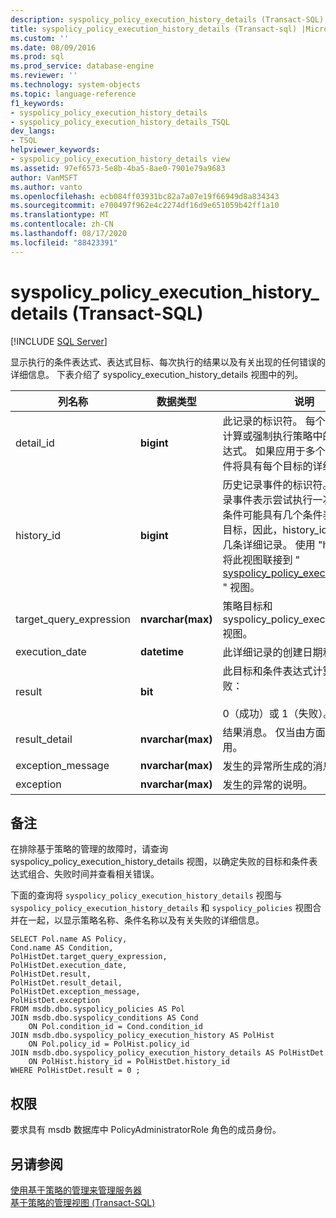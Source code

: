 ```yaml
---
description: syspolicy_policy_execution_history_details (Transact-SQL)
title: syspolicy_policy_execution_history_details (Transact-sql) |Microsoft Docs
ms.custom: ''
ms.date: 08/09/2016
ms.prod: sql
ms.prod_service: database-engine
ms.reviewer: ''
ms.technology: system-objects
ms.topic: language-reference
f1_keywords:
- syspolicy_policy_execution_history_details
- syspolicy_policy_execution_history_details_TSQL
dev_langs:
- TSQL
helpviewer_keywords:
- syspolicy_policy_execution_history_details view
ms.assetid: 97ef6573-5e8b-4ba5-8ae0-7901e79a9683
author: VanMSFT
ms.author: vanto
ms.openlocfilehash: ecb084ff03931bc82a7a07e19f66949d8a834343
ms.sourcegitcommit: e700497f962e4c2274df16d9e651059b42ff1a10
ms.translationtype: MT
ms.contentlocale: zh-CN
ms.lasthandoff: 08/17/2020
ms.locfileid: "88423391"
---
```

# <a name="syspolicy_policy_execution_history_details-transact-sql"></a>syspolicy_policy_execution_history_details (Transact-SQL)
[!INCLUDE [SQL Server](../../includes/applies-to-version/sqlserver.md)]

  显示执行的条件表达式、表达式目标、每次执行的结果以及有关出现的任何错误的详细信息。 下表介绍了 syspolicy_execution_history_details 视图中的列。  
  
  
|列名称|数据类型|说明|  
|-----------------|---------------|-----------------|  
|detail_id|**bigint**|此记录的标识符。 每个记录表示尝试计算或强制执行策略中的一个条件表达式。 如果应用于多个目标，每个条件将具有每个目标的详细记录。|  
|history_id|**bigint**|历史记录事件的标识符。 每个历史记录事件表示尝试执行一次策略。 由于条件可能具有几个条件表达式和几个目标，因此，history_id 可能会创建几条详细记录。 使用 "history_id" 列将此视图联接到 " [syspolicy_policy_execution_history](../../relational-databases/system-catalog-views/syspolicy-policy-execution-history-transact-sql.md) " 视图。|  
|target_query_expression|**nvarchar(max)**|策略目标和 syspolicy_policy_execution_history 视图。|  
|execution_date|**datetime**|此详细记录的创建日期和时间。|  
|result|**bit**|此目标和条件表达式计算成功或失败：<br /><br /> 0（成功）或 1（失败）。|  
|result_detail|**nvarchar(max)**|结果消息。 仅当由方面提供时才可用。|  
|exception_message|**nvarchar(max)**|发生的异常所生成的消息。|  
|exception|**nvarchar(max)**|发生的异常的说明。|  
  
## <a name="remarks"></a>备注  
 在排除基于策略的管理的故障时，请查询 syspolicy_policy_execution_history_details 视图，以确定失败的目标和条件表达式组合、失败时间并查看相关错误。  
  
 下面的查询将 `syspolicy_policy_execution_history_details` 视图与 `syspolicy_policy_execution_history_details` 和 `syspolicy_policies` 视图合并在一起，以显示策略名称、条件名称以及有关失败的详细信息。  
  
```  
SELECT Pol.name AS Policy,   
Cond.name AS Condition,   
PolHistDet.target_query_expression,   
PolHistDet.execution_date,   
PolHistDet.result,   
PolHistDet.result_detail,   
PolHistDet.exception_message,   
PolHistDet.exception   
FROM msdb.dbo.syspolicy_policies AS Pol  
JOIN msdb.dbo.syspolicy_conditions AS Cond  
    ON Pol.condition_id = Cond.condition_id  
JOIN msdb.dbo.syspolicy_policy_execution_history AS PolHist  
    ON Pol.policy_id = PolHist.policy_id  
JOIN msdb.dbo.syspolicy_policy_execution_history_details AS PolHistDet  
    ON PolHist.history_id = PolHistDet.history_id  
WHERE PolHistDet.result = 0 ;  
```  
  
## <a name="permissions"></a>权限  
 要求具有 msdb 数据库中 PolicyAdministratorRole 角色的成员身份。  
  
## <a name="see-also"></a>另请参阅  
 [使用基于策略的管理来管理服务器](../../relational-databases/policy-based-management/administer-servers-by-using-policy-based-management.md)   
 [基于策略的管理视图 (Transact-SQL)](../../relational-databases/system-catalog-views/policy-based-management-views-transact-sql.md)  
  
  
